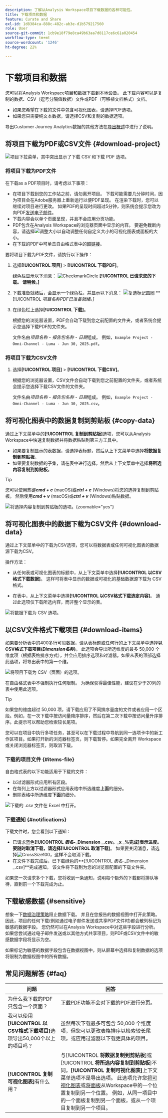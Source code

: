 ```yaml
---
description: 了解从Analysis Workspace项目下载数据的各种可能性。
title: 下载项目和数据
feature: Curate and Share
exl-id: 1d8384ca-888c-482c-ab3e-d1b579217560
role: User
source-git-commit: 1cb9e18f79e8ca49b63aa7d8117ce6c61a020454
workflow-type: tm+mt
source-wordcount: '1246'
ht-degree: 22%

---
```


# 下载项目和数据

您可以将Analysis Workspace项目和数据下载到本地设备。 此下载内容可以是复制的数据、CSV（逗号分隔值数据）文件或PDF（可移植文档格式）文档。

* 如果您希望在下载的文件中包含可视化图表，请选择PDF选项。
* 如果您只需要纯文本数据，请选择CSV和复制的数据选项。

导出Customer Journey Analytics数据的其他方法在[导出概述](/help/analysis-workspace/export/export-project-overview.md)中进行了说明。

## 将项目下载为PDF或CSV文件 {#download-project}

![项目下拉菜单，其中突出显示了下载 CSV 和下载 PDF 选项。](assets/download-project.png)

### 将项目下载为PDF文件

在下载as a PDF项目时，请考虑以下事项：

* 在项目下载到您的工作站之前，请勿离开项目。 下载可能需要几分钟时间，因为项目会在Adobe服务器上重新运行以便PDF呈现。 在渲染下载时，您可以继续对项目进行更改。 如果PDF的呈现时间超过5分钟，则系统会提示您改为向PDF[发送电子邮件](../curate-share/send-schedule-files.md)。
* 下载内容会以单个页面呈现，并且不会应用分页功能。
* PDF包含在Analysis Workspace的浏览器页面中显示的内容。 要避免截断内容，请选择![调整大小](/help/assets/icons/Resize.svg)以自动调整任何自定义大小的可视化图表或面板的大小。
* 在下载的PDF中可单击自由格式表中的[超链接](/help/analysis-workspace/visualizations/freeform-table/freeform-table-hyperlinks.md)。

要将项目下载为PDF文件，请执行以下操作：

1. 选择&#x200B;**[!UICONTROL 项目]** > **[!UICONTROL 下载PDF]**。

   绿色栏显示以下消息： ![CheckmarkCircle](/help/assets/icons/CheckmarkCircle.svg) **[!UICONTROL 已请求您的下载。 请稍候。]**

1. 下载准备就绪后，会显示一个绿色栏，并显示以下消息： ![复选标记圆圈](/help/assets/icons/CheckmarkCircle.svg) **[!UICONTROL *项目名称&#x200B;*PDF已准备就绪。]**

1. 在绿色栏上选择&#x200B;**[!UICONTROL 下载]**。

   根据您的浏览器设置，PDF会自动下载到您之前配置的文件夹，或者系统会提示您选择下载PDF的文件夹。

   文件名由&#x200B;*项目名称* - *报告包名称* - *日期*&#x200B;组成。 例如，`Example Project - Omni-Channel - Luma - Jun 30, 2025.pdf`。

### 将项目下载为CSV文件

1. 选择&#x200B;**[!UICONTROL 项目]** > **[!UICONTROL 下载CSV]**。

   根据您的浏览器设置，CSV文件会自动下载到您之前配置的文件夹，或者系统会提示您选择下载CSV文件的文件夹。

   文件名由&#x200B;*项目名称* - *报告包名称* - *日期*&#x200B;组成。 例如，`Example Project - Omni-Channel - Luma - Jun 30, 2025.csv`。

## 将可视化图表中的数据复制到剪贴板 {#copy-data}

通过上下文菜单中的&#x200B;**[!UICONTROL 复制到剪贴板]**&#x200B;选项，您可以从Analysis Workspace中快速复制数据并将数据粘贴到第三方工具中。

* 如果要复制显示的表数据，请选择表标题，然后从上下文菜单中选择&#x200B;**将数据复制到剪贴板**。
* 如果要复制数据的子集，请在表中进行选择，然后从上下文菜单中选择&#x200B;**将所选内容复制到剪贴板**。

>[!TIP]
>
>您可以使用热键&#x200B;**_cmd + c_** (macOS)或&#x200B;**_ctrl + c_** (Windows)将您的选择复制到剪贴板。 然后使用&#x200B;**_cmd + v_** (macOS)或&#x200B;**_ctrl + v_** (Windows)粘贴数据。


![将选择内容复制到剪贴板的选项。](assets/copy-clipboard.png){zoomable="yes"}

## 将可视化图表中的数据下载为CSV文件 {#download-data}

通过上下文菜单中的下载为CSV选项，您可以将数据表或任何可视化图表的数据源下载为CSV。

操作方法：

* 从任何表或可视化图表的标题中，从上下文菜单中选择&#x200B;**[!UICONTROL 以CSV格式下载数据]**。 这样可将表中显示的数据或可视化的基础数据源下载为 CSV 格式。

<!-- Only relevant as soon as CJA supports Map visualization 
  >[!NOTE]
  >
  >  Note: the Map visualization does not support this option.
-->

* 在表中，从上下文菜单中选择&#x200B;**[!UICONTROL 以CSV格式下载选定内容]**。 通过此选项仅下载所选内容，而非整个显示的表。

![将数据下载为 CSV 选项。](assets/download-data-as-csv.png)

## 以CSV文件格式下载项目 {#download-items}

如果要分析表中的400多行可见数据，请从表标题或任何行的上下文菜单中选择&#x200B;**以CSV格式下载项目(_Dimension名称_)**。 此选项会导出所选维度的最多 50,000 个维度项（根据表格排序方式），并会应用排序选项和过滤器。如果从表的顶部选择此选项，将导出表中的第一个维。

![将项目下载为 CSV（页面）的选项。](assets/download-items-as-csv.png)

在自由格式表中不强制执行任何限制。 为确保获得最佳性能，建议在少于20列的表中使用此选项。

>[!TIP]
>
> 如果您的维度超过 50,000 项，请下载应用了不同排序量度的文件或者应用一个区段。例如，在一次下载中按访问量降序排序，然后在第二次下载中按访问量升序排序。此提示可以帮助您检索较长尾项。

您可以在项目中执行多项任务，甚至可以在下载过程中导航到同一选项卡中的新工作区项目。如果打开新的浏览器标签页，则下载暂停。如果完全离开 Workspace 或关闭浏览器标签页，则取消下载。


### 下载的项目文件 {#items-file}

自由格式表的以下功能适用于下载的文件：

* 以过滤器形式应用所有区段。
* 在每列上方以过滤器形式应用表格中所选维度&#x200B;**上面**&#x200B;的细分。
* 删除表格中所选维度&#x200B;**下面**&#x200B;的细分。

![下载的 .csv 文件在 Excel 中打开。](assets/download-items-file.png)

### 下载通知 {#notifications}

下载文件时，您会看到以下通知：

* 已请求蓝色&#x200B;**[!UICONTROL _表名&#x200B;_-_Dimension _.csv。_x _%完成]**表示进度。 要随时取消下载，请选择&#x200B;**[!UICONTROL 取消下载]**。 如果要关闭消息，请选择![CrossSize100](/help/assets/icons/CrossSize100.svg)，这样不会取消下载。
* 在文件下载完成后，已下载绿色的&#x200B;**[!UICONTROL _表名&#x200B;_-_Dimension _.csv]**完成通知。 该文件将下载到为您的浏览器配置的下载文件夹。

如果您一次请求多个下载，您将收到一条通知，说明每个额外的下载都将排队等待，直到前一个下载完成为止。


## 下载敏感数据 {#sensitive}

想象一下[数据治理策略](/help/data-views/data-governance.md)阻止数据下载。 并且在您报告的数据视图中打开此策略。 因此，项目的任何下载(例如通过电子邮件发送或共享PDF文件时)都会散列标记为敏感的数据字段。 您仍然可以在Analysis Workspace中对这些字段进行分析。 如果您尝试通过电子邮件发送或以其他方式共享项目，则PDF或CSV文件中的敏感数据字段将显示为空。

如果标记为敏感的数据字段包含在数据视图中，则从屏幕中选择和复制数据的选项将限制为数据视图中的所有数据。

## 常见问题解答 {#faq}

| 问题 | 回答 |
| --- | --- |
| 为什么我下载的PDF只包含一个页面？ | [下载PDF](#download-as-csv-or-pdf)功能不会对下载的PDF进行分页。 |
| 我可以使用&#x200B;**[!UICONTROL 以CSV格式下载项目]**&#x200B;选项导出50,000个以上的项目吗？ | 虽然每次下载最多可包含 50,000 个维度项，但您可以更改表格排序以检索较长尾项，或应用过滤器以下载更具体的项目。 |
| **[!UICONTROL 复制可视化图表]**&#x200B;有什么用？ | 与&#x200B;[!UICONTROL **将数据复制到剪贴板**]&#x200B;或&#x200B;[!UICONTROL **将所选内容复制到剪贴板**]&#x200B;不同，**[!UICONTROL 复制可视化图表]**&#x200B;上下文菜单选项不是导出选项。 此选项允许您[将可视化图表](/help/analysis-workspace/visualizations/freeform-analysis-visualizations.md#context-menu)或[将面板](/help/analysis-workspace/c-panels/panels.md#context-menu)从Workspace中的一个位置复制到另一个位置。 例如，从同一项目中的一个面板复制到另一个面板，或从一个项目复制到另一个项目。 |
